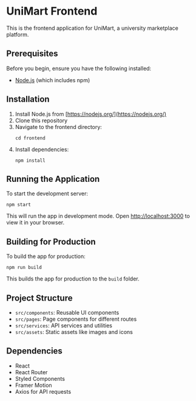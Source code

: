 # UniMart Frontend

This is the frontend application for UniMart, a university marketplace platform.

## Prerequisites

Before you begin, ensure you have the following installed:
- [Node.js](https://nodejs.org/) (which includes npm)

## Installation

1. Install Node.js from [https://nodejs.org/](https://nodejs.org/)
2. Clone this repository
3. Navigate to the frontend directory:
   ```
   cd frontend
   ```
4. Install dependencies:
   ```
   npm install
   ```

## Running the Application

To start the development server:
```
npm start
```

This will run the app in development mode. Open [http://localhost:3000](http://localhost:3000) to view it in your browser.

## Building for Production

To build the app for production:
```
npm run build
```

This builds the app for production to the `build` folder.

## Project Structure

- `src/components`: Reusable UI components
- `src/pages`: Page components for different routes
- `src/services`: API services and utilities
- `src/assets`: Static assets like images and icons

## Dependencies

- React
- React Router
- Styled Components
- Framer Motion
- Axios for API requests 